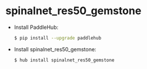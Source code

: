 # spinalnet_res50_gemstone
* Install PaddleHub: 

    ```bash
    $ pip install --upgrade paddlehub
    ```

* Install spinalnet_res50_gemstone: 

    ```bash
    $ hub install spinalnet_res50_gemstone
    ```
